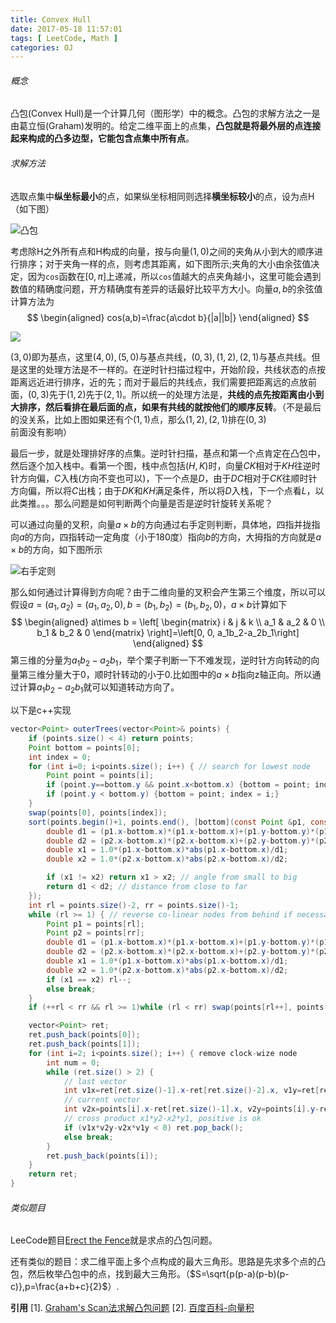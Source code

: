 ```yaml
---
title: Convex Hull
date: 2017-05-18 11:57:01
tags: [ LeetCode, Math ]
categories: OJ
---
```


###### 概念

凸包(Convex Hull)是一个计算几何（图形学）中的概念。凸包的求解方法之一是由葛立恒(Graham)发明的。给定二维平面上的点集，**凸包就是将最外层的点连接起来构成的凸多边型，它能包含点集中所有点**。

###### 求解方法
选取点集中**纵坐标最小**的点，如果纵坐标相同则选择**横坐标较小**的点，设为点H（如下图）

![凸包](http://ww1.sinaimg.cn/mw690/9bcfe727ly1ffpecd53h8j207l06a3yb.jpg)

考虑除H之外所有点和H构成的向量，按与向量$(1,0)$之间的夹角从小到大的顺序进行排序；对于夹角一样的点，则考虑其距离，如下图所示;夹角的大小由余弦值决定，因为`cos`函数在$[0,\pi]$上递减，所以`cos`值越大的点夹角越小，这里可能会遇到数值的精确度问题，开方精确度有差异的话最好比较平方大小。向量$a,b$的余弦值计算方法为
$$
\begin{aligned}
cos(a,b)=\frac{a\cdot b}{|a||b|}
\end{aligned}
$$


![](http://ww1.sinaimg.cn/mw690/9bcfe727ly1ffpf16x104j20fl0bot8s.jpg)

$(3,0)$即为基点，这里$(4,0),(5,0)$与基点共线，$(0,3),(1,2),(2,1)$与基点共线。但是这里的处理方法是不一样的。在逆时针扫描过程中，开始阶段，共线状态的点按距离远近进行排序，近的先；而对于最后的共线点，我们需要把距离远的点放前面，$(0,3)$先于$(1,2)$先于$(2,1)$。所以统一的处理方法是，**共线的点先按距离由小到大排序，然后看排在最后面的点，如果有共线的就按他们的顺序反转**。（不是最后的没关系，比如上图如果还有个$(1,1)$点，那么$(1,2),(2,1)$排在$(0,3)$前面没有影响）

最后一步，就是处理排好序的点集。逆时针扫描，基点和第一个点肯定在凸包中，然后逐个加入栈中。看第一个图，栈中点包括$(H,K)$时，向量$CK$相对于$KH$往逆时针方向偏，$C$入栈(方向不变也可以)，下一个点是$D$，由于$DC$相对于$CK$往顺时针方向偏，所以将$C$出栈；由于$DK$和$KH$满足条件，所以将$D$入栈，下一个点看$L$，以此类推。。。那么问题是如何判断两个向量是否是逆时针旋转关系呢？

可以通过向量的叉积，向量$a\times b$的方向通过右手定则判断，具体地，四指并拢指向$a$的方向，四指转动一定角度（小于180度）指向$b$的方向，大拇指的方向就是$a\times b$的方向，如下图所示

![右手定则](http://ww1.sinaimg.cn/mw690/9bcfe727ly1ffpgezlj08j204t064aa9.jpg)

那么如何通过计算得到方向呢？由于二维向量的叉积会产生第三个维度，所以可以假设$a=(a_1,a_2)=(a_1,a_2,0),b=(b_1,b_2)=(b_1,b_2,0)$，$a\times b$计算如下
$$
\begin{aligned}
a\times b = \left[
\begin{matrix}
i & j & k \\
a_1 & a_2 & 0 \\
b_1 & b_2 & 0
\end{matrix}
\right]=\left[0, 0, a_1b_2-a_2b_1\right]
\end{aligned}
$$
第三维的分量为$a_1b_2-a_2b_1$，举个栗子判断一下不难发现，逆时针方向转动的向量第三维分量大于0，顺时针转动的小于0.比如图中的$a\times b$指向z轴正向。所以通过计算$a_1b_2-a_2b_1$就可以知道转动方向了。

以下是c++实现
```java
vector<Point> outerTrees(vector<Point>& points) {
    if (points.size() < 4) return points;
    Point bottom = points[0];
    int index = 0;
    for (int i=0; i<points.size(); i++) { // search for lowest node 
        Point point = points[i];
        if (point.y==bottom.y && point.x<bottom.x) {bottom = point; index = i;}
        if (point.y < bottom.y) {bottom = point; index = i;}
    }
    swap(points[0], points[index]);
    sort(points.begin()+1, points.end(), [bottom](const Point &p1, const Point &p2){
        double d1 = (p1.x-bottom.x)*(p1.x-bottom.x)+(p1.y-bottom.y)*(p1.y-bottom.y);
        double d2 = (p2.x-bottom.x)*(p2.x-bottom.x)+(p2.y-bottom.y)*(p2.y-bottom.y);
        double x1 = 1.0*(p1.x-bottom.x)*abs(p1.x-bottom.x)/d1;
        double x2 = 1.0*(p2.x-bottom.x)*abs(p2.x-bottom.x)/d2;

        if (x1 != x2) return x1 > x2; // angle from small to big
        return d1 < d2; // distance from close to far
    });
    int rl = points.size()-2, rr = points.size()-1;
    while (rl >= 1) { // reverse co-linear nodes from behind if necessary
        Point p1 = points[rl];
        Point p2 = points[rr];
        double d1 = (p1.x-bottom.x)*(p1.x-bottom.x)+(p1.y-bottom.y)*(p1.y-bottom.y);
        double d2 = (p2.x-bottom.x)*(p2.x-bottom.x)+(p2.y-bottom.y)*(p2.y-bottom.y);
        double x1 = 1.0*(p1.x-bottom.x)*abs(p1.x-bottom.x)/d1;
        double x2 = 1.0*(p2.x-bottom.x)*abs(p2.x-bottom.x)/d2;
        if (x1 == x2) rl--;
        else break;
    }
    if (++rl < rr && rl >= 1)while (rl < rr) swap(points[rl++], points[rr--]);

    vector<Point> ret;
    ret.push_back(points[0]);
    ret.push_back(points[1]);
    for (int i=2; i<points.size(); i++) { remove clock-wize node
        int num = 0;
        while (ret.size() > 2) {
            // last vector
            int v1x=ret[ret.size()-1].x-ret[ret.size()-2].x, v1y=ret[ret.size()-1].y-ret[ret.size()-2].y;
            // current vector
            int v2x=points[i].x-ret[ret.size()-1].x, v2y=points[i].y-ret[ret.size()-1].y;
            // cross product x1*y2-x2*y1, positive is ok
            if (v1x*v2y-v2x*v1y < 0) ret.pop_back();
            else break;
        }
        ret.push_back(points[i]);
    }
    return ret;
}
```

###### 类似题目
LeeCode题目[Erect the Fence](https://leetcode.com/problems/erect-the-fence/#/description)就是求点的凸包问题。

还有类似的题目：求二维平面上多个点构成的最大三角形。思路是先求多个点的凸包，然后枚举凸包中的点，找到最大三角形。（$S=\sqrt{p(p-a)(p-b)(p-c)},p=\frac{a+b+c}{2}$）.

**引用**
[1]. [Graham's Scan法求解凸包问题](http://www.cnblogs.com/devymex/archive/2010/08/09/1795392.html)
[2]. [百度百科-向量积](http://baike.baidu.com/link?url=xtFaaawZVn0sbpsumowTV-hIlzVBsUOUxoPL-czVqaqmEIFU3WnU7LcMkHy6FyYJ4etWIBK3u5bYXmEQ4vZW-cZw6fKT7Sj4iyl1IZzuHHBs0QxUru5Y5F_nGa2JazZk)
